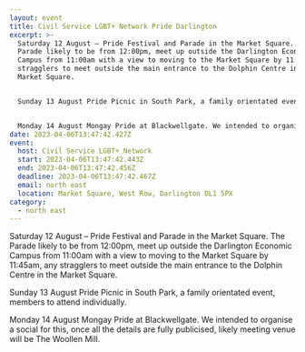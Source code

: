 ```yaml
---
layout: event
title: Civil Service LGBT+ Network Pride Darlington
excerpt: >-
  Saturday 12 August – Pride Festival and Parade in the Market Square. The
  Parade likely to be from 12:00pm, meet up outside the Darlington Economic
  Campus from 11:00am with a view to moving to the Market Square by 11:45am, any
  stragglers to meet outside the main entrance to the Dolphin Centre in the
  Market Square.


  Sunday 13 August Pride Picnic in South Park, a family orientated event, members to attend individually.


  Monday 14 August Mongay Pride at Blackwellgate. We intended to organise a social for this, once all the details are fully publicised, likely meeting venue will be The Woollen Mill.
date: 2023-04-06T13:47:42.427Z
event:
  host: Civil Service LGBT+ Network
  start: 2023-04-06T13:47:42.443Z
  end: 2023-04-06T13:47:42.456Z
  deadline: 2023-04-06T13:47:42.467Z
  email: north east
  location: Market Square, West Row, Darlington DL1 5PX
category:
  - north east
---
```

Saturday 12 August – Pride Festival and Parade in the Market Square. The Parade likely to be from 12:00pm, meet up outside the Darlington Economic Campus from 11:00am with a view to moving to the Market Square by 11:45am, any stragglers to meet outside the main entrance to the Dolphin Centre in the Market Square.

Sunday 13 August Pride Picnic in South Park, a family orientated event, members to attend individually.

Monday 14 August Mongay Pride at Blackwellgate. We intended to organise a social for this, once all the details are fully publicised, likely meeting venue will be The Woollen Mill.